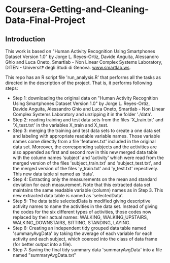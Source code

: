 # Coursera-Getting-and-Cleaning-Data-Final-Project

## Introduction
This work is based on "Human Activity Recognition Using Smartphones Dataset
Version 1.0" by Jorge L. Reyes-Ortiz, Davide Anguita, Alessandro Ghio and Luca Oneto, Smartlab - Non Linear Complex Systems Laboratory,
DITEN - Universit‡ degli Studi di Genova. www.smartlab.ws.

This repo has an R script file 'run_analysis.R' that performs all the tasks as directed in the description of the project. That is, it performs following steps:

* Step 1: downloading the original data on "Human Activity Recognition Using Smartphones Dataset
Version 1.0" by Jorge L. Reyes-Ortiz, Davide Anguita, Alessandro Ghio and Luca Oneto, Smartlab - Non Linear Complex Systems Laboratory and unzipping it in the folder './data'. 
* Step 2: reading training and test data sets from the files 'X_train.txt' and 'X_test.txt' in the variables X_train and X_test.
* Step 3: merging the training and test data sets to create a one data set and labeling with appropriate readable variable names. Those variable names come directly from a file 'features.txt' included in the original data set. Moreover, the corresponding subjects and the activities are also appended as first and second row in this new merged data table with the column names 'subject' and 'activity' which were read from the merged version of the files 'subject_train.txt' and 'subject_test.txt', and the merged version of the files 'y_train.txt' and 'y_test.txt' repectively. This new data table si named as 'data'.
* Step 4: Extracting only the measurements on the mean and standard deviation for each measurement. Note that this extracted data set maintains the same readable variable (column) names as in Step 3. This new extracted data table is named as 'selectedData'.
* Step 5: The data table selectedData is modified giving descriptive activity names to name the activities in the data set. Instead of giving the codes for the six different types of activities, those codes now replaced by their actual names: WALKING, WALKING_UPSTAIRS, WALKING_DOWNSTAIRS, SITTING, STANDING, LAYING.
* Step 6: Creating an independent tidy grouped data table named 'summaryAvgData' by taking the average of each variable for each activity and each subject, which coerced into the class of data frame (for better output into a file).
* Step 7: Saving the final tidy summary data 'summaryAvgData' into a file named "summaryAvgData.txt"

